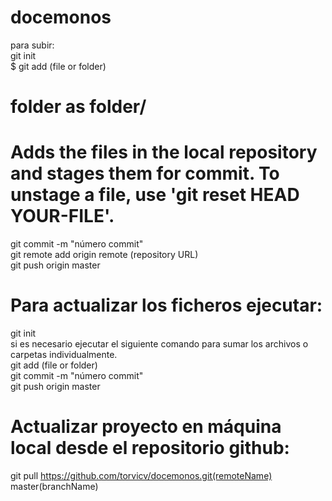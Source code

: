 # docemonos

para subir:<br/>
git init<br/>
$ git add (file or folder)<br/> 
# folder as folder/<br/>
# Adds the files in the local repository and stages them for commit. To unstage a file, use 'git reset HEAD YOUR-FILE'.<br/>
git commit -m "número commit"<br/>
git remote add origin remote (repository URL)<br/>
git push origin master<br/>

# Para actualizar los ficheros ejecutar:<br/>
git init<br/>
si es necesario ejecutar el siguiente comando para sumar los archivos o carpetas individualmente.<br/>
git add (file or folder)<br/>
git commit -m "número commit"<br/>
git push origin master<br/>

# Actualizar proyecto en máquina local desde el repositorio github:
git pull https://github.com/torvicv/docemonos.git(remoteName) master(branchName)
